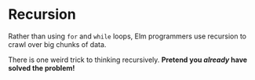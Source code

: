 # Recursion

Rather than using `for` and `while` loops, Elm programmers use recursion to crawl over big chunks of data.

There is one weird trick to thinking recursively. **Pretend you *already* have solved the problem!**

```elm

```

